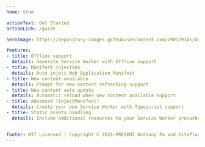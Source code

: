 ```yaml
---
home: true

actionText: Get Started
actionLink: /guide

heroImage: https://repository-images.githubusercontent.com/290129345/d4bfc300-1866-11eb-8602-e672c9dd0e7d

features:
- title: Offline support
  details: Generate Service Worker with Offline support
- title: Manifest injection
  details: Auto inject Web Application Manifest
- title: New content available
  details: Prompt for new content refreshing support
- title: New content auto update
  details: Automatic reload when new content available support
- title: Advanced (injectManifest)
  details: Create your own Service Worker with Typescript support
- title: Static assets handling
  details: Include additional resources to your Service Worker precache


footer: MIT Licensed | Copyright © 2021-PRESENT Anthony Fu and VitePluginPWA contributors
---
```

